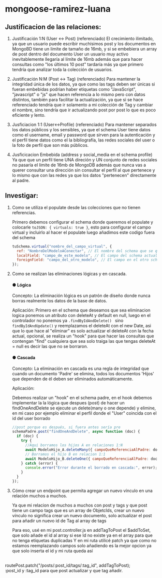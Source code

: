 ﻿# mongoose-ramirez-luana

## Justificacion de las relaciones:

1. Justificación 1:N (User <-> Post) (referenciado)
   El crecimiento ilimitado, ya que un usuario puede escribir muchísimos post y los documentos en MongoBD tiene un limíte de tamaño de 16mb, y si se embebiera un array de post dentro del documento User un usuario muy activo inevitablemente llegaría al límite de 16mb además que para hacer consultas como "los últimos 10 post" tardaría más ya que primero tendría que analizar toda la colección de usuarios.

2. Justificación N:M (Post <-> Tag) (referenciado)
   Para mantener la integridad única de los datos, ya que como las tags deben ser únicas si fueran embebidas podrian haber etiquetas como "JavaScript", "javascript" o "js" que hacen referencia a lo mismo pero con datos distintos, también para facilitar la actualización, ya que si se hace referenciado tendría que ir solamento a mi colección de Tag y cambiar el nombre, sino tendría que ir actualizando post por post lo que es poco eficiente y lento.

3. Jusficiacion 1:1 (User<->Profile) (referenciado)
   Para mantener separados los datos públicos y los sensibles, ya que el schema User tiene datos como el username, email y password que sirven para la autenticación y el perfil tiene datos como el la bibliografía, las redes sociales del user o la foto de perfil que son más públicos.

4. Jusficicacion Embebida (address y social_media en el schema profile)
   Ya que que un perfil tiene UNA direción y UN conjunto de redes sociales no pasaría el límite de 16mb de MongoDB además que nunca vas a querer consultar una dirección sin consultar el perfil al que pertenece y lo mismo que con las redes ya que los datos "pertenecen" directamente al padre.

## Investigar:

1. Como se utiliza el populate desde las colecciones que no tienen referencias.

   Primero debemos configurar el schema donde queremos el populate y colocarle
   `toJSON: { virtuals: true }`, esto para configurar el campo virtual y incluirlo al hacer el populate
   luego añadimos este codigo fuera del schema

   ```javascript
   tuSchema.virtual("nombre_del_campo_virtual", {
     ref: "NombreDelModeloAConectar", // El nombre del schema que se quiere traer
     localField: "campo_de_este_modelo", // El campo del schema actual (es decir donde pongas esta funcion) que usa como el valor para buscar por ejemplo: "_id"
     foreignField: "campo_del_otro_modelo", // El campo en el otro schema que coincide con la llave local por ejemplo: "author"
   });
   ```

2. Como se realizan las eliminaciones lógicas y en cascada.

   #### ● Lógica

   Concepto: La eliminación lógica es un patrón de diseño donde nunca borras realmente los datos de la base de datos.

   Aplicación:
   Primero en el schema que deseamos que sea eliminacion logica ponemos un atributo con deleteAt y default en null,
   luego en el controlador no ponemos ya `.findByIdAndDelete() ` sino `findByIdAndUpdate()`
   y reemplazamos el deleteAt con el new Date, asi que lo que hace al "eliminar" es solo actualizar el deleteAt con la fecha actual, opcional, se realiza un "hook" para que hacer las consultas que contengan "find" cualquiera que sea solo traiga las que tengas deleteAt = null es decir las que no se borraron.

   #### ● Cascada

   Concepto: La eliminación en cascada es una regla de integridad que cuando un documento 'Padre' se elimina, todos los documentos 'Hijos' que dependen de él deben ser eliminados automáticamente.

   Aplicación:

   Debemos realizar un "hook" en el schema padre, en el hook debemos implementar la la lógica que despues (post) de hacer un findOneAndDelete se ejecute un delete(many o one depende) y elimine, en mi caso por ejemplo eliminar el perfil donde el "User" coincida con el id del user borrado

   ```javascript
   //post porque es después, si fuera antes sería pre
   schemaPadre.post("findOneAndDelete", async function (doc) {
     if (doc) {
       try {
         //Aqui borramos los hijos A en relaciones 1:N
         await ModeloHijo_A.deleteMany({ campoQueReferenciaAlPadre: doc._id });
         // Borramos el hijo B en relacion 1:1
         await ModeloHijo_B.deleteOne({ campoQueReferenciaAlPadre: doc._id });
       } catch (error) {
         console.error("Error durante el borrado en cascada:", error);
       }
     }
   });
   ```

3. Cómo crear un endpoint que permita agregar un nuevo vínculo en una relación
   muchos a muchos.

   Ya que mi relacion de muchos a muchos con post y tags y que post tiene un campo tags que es un array de ObjetcIds, crear un nuevo vínculo no significa crear un nuevo documento, solo actualizar el post para añadir un nuevo id de Tag al array de tags

   Para eso, usé en mi post.controller.js en addTagToPost el $addToSet, que solo añade el id al array si ese Id no existe ya en el array para que no tenga etiquetas duplicadas
   Y en mi ruta utilicé patch ya que como no estamos reemplazando campos solo añadiendo es la mejor opcion ya que solo inserta el id
   y mi ruta queda así
 <br>
   routePost.patch("/posts/:post_id/tags/:tag_id", addTagToPost);
   <br>
   :post_id y :tag_id para que post actualizar y que tag añadir.

